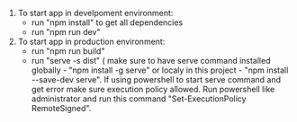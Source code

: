 1. To start app in develpoment environment:
    - run "npm install" to get all dependencies
    - run "npm run dev"
2. To start app in production environment:
   - run "npm run build"
   - run "serve -s dist" ( make sure to have serve command installed  globally - "npm install -g serve" or localy in this project - "npm install --save-dev serve". If using powershell to start serve command and get error make sure execution policy allowed. Run powershell like administrator and run this command "Set-ExecutionPolicy RemoteSigned".
    
